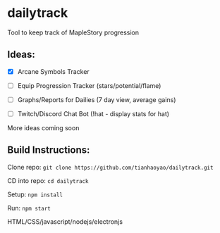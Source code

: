 # dailytrack
Tool to keep track of MapleStory progression


## Ideas:

- [x] Arcane Symbols Tracker

- [ ] Equip Progression Tracker (stars/potential/flame)

- [ ] Graphs/Reports for Dailies (7 day view, average gains)

- [ ] Twitch/Discord Chat Bot (!hat - display stats for hat)

More ideas coming soon


## Build Instructions:

Clone repo: `git clone https://github.com/tianhaoyao/dailytrack.git`

CD into repo: `cd dailytrack`

Setup: `npm install`

Run: `npm start`


HTML/CSS/javascript/nodejs/electronjs
